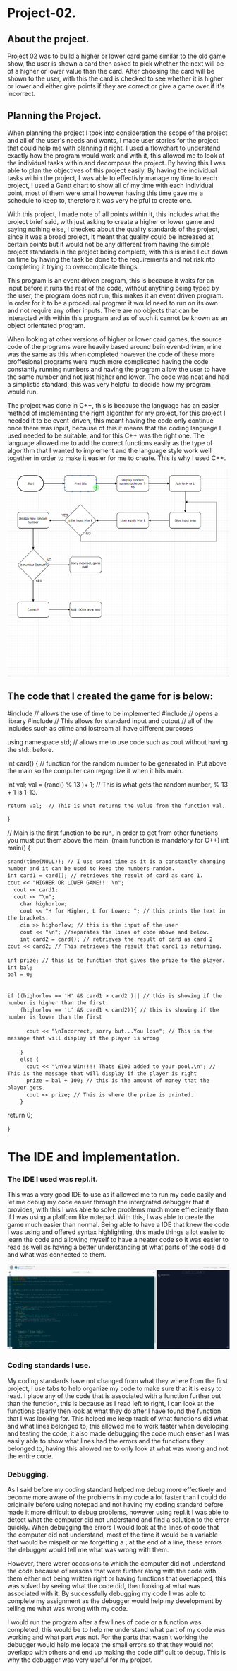 # Project-02.

## About the project.

Project 02 was to build a higher or lower card game similar to the old game show, the user is shown a card then asked to pick whether the next will be of a higher or lower value than the card. After choosing the card will be shown to the user, with this the card is checked to see whether it is higher or lower and either give points if they are correct or give a game over if it's incorrect. 

## Planning the Project.

When planning the project I took into consideration the scope of the project and all of the user's needs and wants, I made user stories for the project that could help me with planning it right. I used a flowchart to understand exactly how the program would work and with it, this allowed me to look at the individual tasks within and decompose the project. By having this I was able to plan the objectives of this project easily. By having the individual tasks within the project, I was able to effectivly manage my time to each project, I used a Gantt chart to show all of my time with each individual point, most of them were small however having this time gave me a schedule to keep to, therefore it was very helpful to create one.

With this project, I made note of all points within it, this includes what the project brief said, with just asking to create a higher or lower game and saying nothing else, I checked about the quality standards of the project, since it was a broad project, it meant that quality could be increased at certain points but it would not be any different from having the simple project standards in the project being complete, with this is mind I cut down on time by having the task be done to the requirements and not risk nto completing it trying to overcomplicate things.

This program is an event driven program, this is because it waits for an input before it runs the rest of the code, without anything being typed by the user, the program does not run, this makes it an event driven program. In order for it to be a procedural program it would need to run on its own and not require any other inputs. There are no objects that can be interacted with within this program and as of such it cannot be known as an object orientated program. 

When looking at other versions of higher or lower card games, the source code of the programs were heavily based around bein event-driven, mine was the same as this when completed however the code of these more proffesional programs were much more complicated having the code constantly running numbers and having the program allow the user to have the same number and not just higher and lower. The code was neat and had a simplistic standard, this was very helpful to decide how my program would run.

The project was done in C++, this is because the language has an easier method of implementing the right algorithm for my project, for this project I needed it to be event-driven, this meant having the code only continue once there was input, because of this it means that the coding language I used needed to be suitable, and for this C++ was the right one. The language allowed me to add the correct functions easily as the type of algorithm that I wanted to implement and the language style work well together in order to make it easier for me to create. This is why I used C++.

![Flow](https://github.com/LukeShead/Project-02/blob/master/Flow%20proj2.PNG)

## The code that I created the game for is below:

#include <ctime> // allows the use of time to be implemented
#include <cstdlib> // opens a library
#include <iostream> // This allows for standard input and output
// all of the includes such as ctime and iostream all have different purposes

using namespace std; // allows me to use code such as cout without having the std:: before.



int card() { // function for the random number to be generated in. Put above the main so the computer can regognize it when it hits main.

  int val;
  val = (rand() % 13 )+ 1;  // This is what gets the random number, % 13 + 1 is 1-13.

    return val;  // This is what returns the value from the function val.
}

// Main is the first function to be run, in order to get from other functions you must put them above the main. (main function is mandatory for C++)
int main() {
  
    srand(time(NULL)); // I use srand time as it is a constantly changing number and it can be used to keep the numbers random.
    int card1 = card(); // retrieves the result of card as card 1.
    cout << "HIGHER OR LOWER GAME!!! \n";
	  cout << card1; 
	  cout << "\n";
		char highorlow;
		cout << "H for Higher, L for Lower: "; // this prints the text in the brackets.
		cin >> highorlow; // this is the input of the user
		cout << "\n"; //separates the lines of code above and below.
		int card2 = card(); // retrieves the result of card as card 2
    cout << card2; // This retrieves the result that card1 is returning.
    
    int prize; // this is te function that gives the prize to the player.
    int bal;
    bal = 0;
    
    
    if ((highorlow == 'H' && card1 > card2 )|| // this is showing if the number is higher than the first.
        (highorlow == 'L' && card1 < card2)){ // this is showing if the number is lower than the first
          
          cout << "\nIncorrect, sorry but...You lose"; // This is the message that will display if the player is wrong
        
        }
        else {
          cout << "\nYou Win!!!! Thats £100 added to your pool.\n"; // This is the message that will display if the player is right
          prize = bal + 100; // this is the amount of money that the player gets.
          cout << prize; // This is where the prize is printed.
        }        
return 0;

}



# The IDE and implementation.

### The IDE I used was repl.it.

This was a very good IDE to use as it allowed me to run my code easily and let me debug my code easier through the intergrated
debugger that it provides, with this I was able to solve problems much more effieciently than if I was using a platform like notepad. 
With this, I was able to create the game much easier than normal. Being able to have a IDE that knew the code I was using and offered syntax highlighting, this made things a lot easier to learn the code and allowing myself to have a neater code so it was easier to read as well as having a better understanding at what parts of the code did and what was connected to them.

![ide](https://github.com/LukeShead/Project-02/blob/master/IDE.PNG)
 
 ### Coding standards I use.
 
My coding standards have not changed from what they where from the first project, I use tabs to help organize my code to make sure that it is easy to read. I place any of the code that is associated with a function further out than the function, this is because as I read left to right, I can look at the functions clearly then look at what they do after I have found the function that I was looking for. This helped me keep track of what functions did what and what lines belonged to, this allowed me to work faster when developing and testing the code, it also made debugging the code much easier as I was easily able to show what lines had the errors and the functions they belonged to, having this allowed me to only look at what was wrong and not the entire code.

### Debugging.

As I said before my coding standard helped me debug more effectively and become more aware of the problems in my code a lot faster than I could do originally before using notepad and not having my coding standard before made it more difficult to debug problems, however using repl.it I was able to detect what the computer did not understand and find a solution to the error quickly. When debugging the errors I would look at the lines of code that the computer did not understand, most of the time it would be a variable that would be mispelt or me forgetting a ; at the end of a line, these errors the debugger would tell me what was wrong with them. 

However, there werer occasions to which the computer did not understand the code because of reasons that were further along with the code with them either not being written right or having functions that overlapped, this was solved by seeing what the code did, then looking at what was associated with it. By successfully debugging my code I was able to complete my assignment as the debugger would help my development by telling me what was wrong with my code.

I would run the program after a few lines of code or a function was completed, this would be to help me understand what part of my code was working and what part was not. For the parts that wasn't working the debugger would help me locate the small errors so that they would not overlapp with others and end up making the code difficult to debug. This is why the debugger was very useful for my project.
